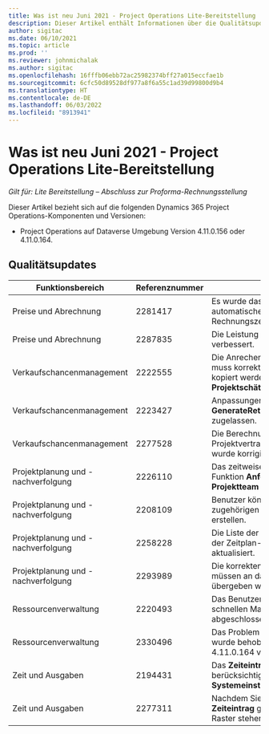 ```yaml
---
title: Was ist neu Juni 2021 - Project Operations Lite-Bereitstellung
description: Dieser Artikel enthält Informationen über die Qualitätsupdates, die in der Lite-Bereitstellung von Project Operations im Juni 2021 verfügbar sind.
author: sigitac
ms.date: 06/10/2021
ms.topic: article
ms.prod: ''
ms.reviewer: johnmichalak
ms.author: sigitac
ms.openlocfilehash: 16fffb06ebb72ac25982374bff27a015eccfae1b
ms.sourcegitcommit: 6cfc50d89528df977a8f6a55c1ad39d99800d9b4
ms.translationtype: HT
ms.contentlocale: de-DE
ms.lasthandoff: 06/03/2022
ms.locfileid: "8913941"
---
```

# <a name="whats-new-june-2021---project-operations-lite-deployment"></a>Was ist neu Juni 2021 - Project Operations Lite-Bereitstellung

_Gilt für: Lite Bereitstellung – Abschluss zur Proforma-Rechnungsstellung_

Dieser Artikel bezieht sich auf die folgenden Dynamics 365 Project Operations-Komponenten und Versionen:

  - Project Operations auf Dataverse Umgebung Version 4.11.0.156 oder 4.11.0.164.

## <a name="quality-updates"></a>Qualitätsupdates

| **Funktionsbereich** | **Referenznummer** | **Qualitätsupdate** |
| --- | --- | --- |
| Preise und Abrechnung | 2281417 | Es wurde das Problem behoben, dass die automatische Rechnungserstellung über den Rechnungszeitplan fehlschlug. |
| Preise und Abrechnung | 2287835 |   Die Leistung der Rechnungsbestätigung wurde verbessert. |
| Verkaufschancenmanagement | 2222555 | Die Anrechenbarkeit von Materialschätzungen muss korrekt in die Details von Angebotszeilen kopiert werden, wenn **Import aus Projektschätzung** verwendet wird. |
| Verkaufschancenmanagement | 2223427 | Anpassungen sind jetzt für die Aktion **GenerateRetainersFromRetainerScheduleOptions** zugelassen. |
| Verkaufschancenmanagement | 2277528 | Die Berechnung des Meilensteins für Projektvertragszeilen mit mehreren Debitoren wurde korrigiert. |
| Projektplanung und -nachverfolgung | 2226110 | Das zeitweise auftretende Problem mit der Funktion **Anforderung generieren** im Raster **Projektteam** wurde behoben. |
| Projektplanung und -nachverfolgung | 2208109 | Benutzer können kein Projekt in einer Währung mit zugehörigen Aufgaben in einer anderen Währung erstellen. |
| Projektplanung und -nachverfolgung | 2258228 | Die Liste der Felder, die bei **Planung** Entitäten mit der Zeitplan-API geändert werden dürfen, wurde aktualisiert. |
| Projektplanung und -nachverfolgung | 2293989 | Die korrekten Sprach- und Regionaleinstellungen müssen an das **Projektaufgaben** Raster übergeben werden.|
| Ressourcenverwaltung | 2220493 | Das Benutzererlebnis im Raster **Aufgabe** beim schnellen Markieren einer Ressourcenanfrage als abgeschlossen wurde korrigiert. |
| Ressourcenverwaltung | 2330496 | Das Problem mit dem Laden der **Zeitplanungstafel** wurde behoben. (Qualitäts-Update ist in Version 4.11.0.164 verfügbar) |
| Zeit und Ausgaben | 2194431 | Das **Zeiteintrag** Raster muss den Wochenbeginn berücksichtigen, wie er in den **Systemeinstellungen** festgelegt ist. |
| Zeit und Ausgaben | 2277311 | Nachdem Sie den Wert in einer Zelle im Raster **Zeiteintrag** gelöscht haben, bleibt der Cursor im Raster stehen. |
